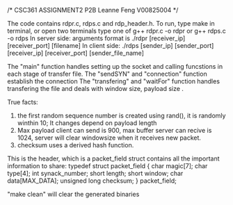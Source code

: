 /* CSC361 ASSIGNMENT2 P2B
	Leanne Feng
	V00825004
*/

The code contains rdpr.c, rdps.c and rdp_header.h.
To run, type make in terminal, or open two terminals type one of g++ rdpr.c -o rdpr or g++ rdps.c -o rdps
In server side: arguments format is ./rdpr [receiver_ip] [receiver_port] [filename]
In client side: ./rdps [sender_ip] [sender_port] [receiver_ip] [receiver_port] [sender_file_name]

The "main" function handles setting up the socket and calling funcstions in each stage of transfer file.
The "sendSYN" and "connection" function establish the connection
The "transfering" and "waitFor" function handles transfering the file and deals with window size, payload size .

True facts: 
1. the first random sequence number is created using rand(), it is randomly winthin 10; It changes depend on payload length
2. Max payload client can send is 900, max buffer server can recive is 1024, server will clear windowsize when it receives new packet.
3. checksum uses a derived hash function.

This is the header, which is a packet_field struct contains all the important information to share:
typedef struct packet_field
{
    char magic[7];
    char type[4];
    int synack_number;
    short length;
    short window;
    char data[MAX_DATA];
    unsigned long checksum;
} packet_field;

"make clean" will clear the generated binaries
